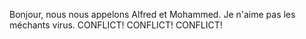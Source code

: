 Bonjour, nous nous appelons Alfred et Mohammed.
Je n'aime pas les méchants virus.
CONFLICT! CONFLICT! CONFLICT! 

